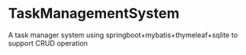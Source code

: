# TaskManagementSystem
A task manager system using springboot+mybatis+thymeleaf+sqlite to support CRUD operation
